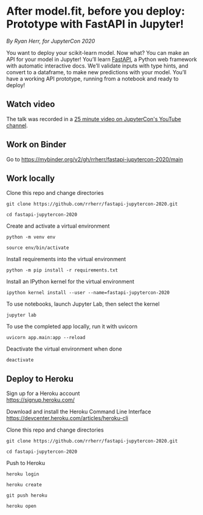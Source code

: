 # After model.fit, before you deploy: Prototype with FastAPI in Jupyter!

_By Ryan Herr, for JupyterCon 2020_

You want to deploy your scikit-learn model. Now what? You can make an API for your model in Jupyter! You’ll learn [FastAPI](https://fastapi.tiangolo.com/), a Python web framework with automatic interactive docs. We’ll validate inputs with type hints, and convert to a dataframe, to make new predictions with your model. You’ll have a working API prototype, running from a notebook and ready to deploy!

## Watch video

The talk was recorded in a [25 minute video on JupyterCon's YouTube channel](https://youtu.be/hGHwu1h3l6g). 

## Work on Binder

Go to https://mybinder.org/v2/gh/rrherr/fastapi-jupytercon-2020/main

## Work locally

Clone this repo and change directories
```
git clone https://github.com/rrherr/fastapi-jupytercon-2020.git

cd fastapi-jupytercon-2020
```

Create and activate a virtual environment
```
python -m venv env

source env/bin/activate
```

Install requirements into the virtual environment
```
python -m pip install -r requirements.txt
```

Install an IPython kernel for the virtual environment
```
ipython kernel install --user --name=fastapi-jupytercon-2020
```

To use notebooks, launch Jupyter Lab, then select the kernel
```
jupyter lab
```

 To use the completed app locally, run it with uvicorn
```
uvicorn app.main:app --reload
```

Deactivate the virtual environment when done
```
deactivate
```

## Deploy to Heroku

Sign up for a Heroku account  
https://signup.heroku.com/

Download and install the Heroku Command Line Interface  
https://devcenter.heroku.com/articles/heroku-cli

Clone this repo and change directories
```
git clone https://github.com/rrherr/fastapi-jupytercon-2020.git

cd fastapi-jupytercon-2020
```

Push to Heroku
```
heroku login

heroku create

git push heroku

heroku open
```

